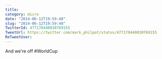 ```yaml
---
title: 
category: micro
date: "2014-06-12T19:59:40"
slug: "2014-06-12T19:59:40"
TwitterId: 477178440030769155
TweetUrl: https://twitter.com/mark_philpot/status/477178440030769155
ReTweetUser: 
---
```


And we're off #WorldCup